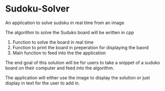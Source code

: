 # Sudoku-Solver
An application to solve sudoku in real time from an image

The algorithm to solve the Suduko board will be written in cpp
1. Function to solve the board in real time
2. Function to print the board in preperation for displaying the baord
3. Main function to feed into the the application

The end goal of this solution will be for users to take a snippet of a suduko board on their computer and feed into the algorithm.

The application will either use the image to display the solution or just display in text for the user to add in.



